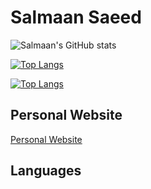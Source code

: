 # Salmaan Saeed

<!-- GitHub Stats-->
![Salmaan's GitHub stats](https://github-readme-stats.vercel.app/api?username=sagedemage&show_icons=true&theme=tokyonight)

<!-- Top Languages Card -->
[![Top Langs](https://github-readme-stats.vercel.app/api/top-langs/?username=sagedemage&langs_count=10)](https://github.com/sagedemage/github-readme-stats)

[![Top Langs](https://github-readme-stats.vercel.app/api/top-langs/?username=sagedemage&layout=donut)](https://github.com/anuraghazra/github-readme-stats)


<!-- Personal Website -->
## Personal Website
[Personal Website](https://salmaansaeed.netlify.app/)

## Languages


<!--
**sagedemage/sagedemage** is a ✨ _special_ ✨ repository because its `README.md` (this file) appears on your GitHub profile.

Here are some ideas to get you started:

- 🔭 I’m currently working on ...
- 🌱 I’m currently learning ...
- 👯 I’m looking to collaborate on ...
- 🤔 I’m looking for help with ...
- 💬 Ask me about ...
- 📫 How to reach me: ...
- 😄 Pronouns: ...
- ⚡ Fun fact: ...
-->
